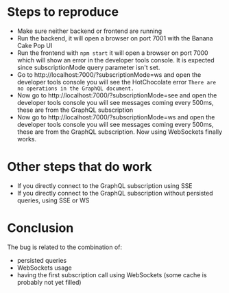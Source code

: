 # Steps to reproduce
- Make sure neither backend or frontend are running
- Run the backend, it will open a browser on port 7001 with the Banana Cake Pop UI
- Run the frontend with `npm start` it will open a browser on port 7000 which will show an error in the developer tools console. It is expected since subscriptionMode query parameter isn't set.
- Go to http://localhost:7000/?subscriptionMode=ws and open the developer tools console you will see the HotChocolate error `There are no operations in the GraphQL document.`
- Now go to http://localhost:7000/?subscriptionMode=see and open the developer tools console you will see messages coming every 500ms, these are from the GraphQL subscription
- Now go to http://localhost:7000/?subscriptionMode=ws and open the developer tools console you will see messages coming every 500ms, these are from the GraphQL subscription. Now using WebSockets finally works.

# Other steps that do work
- If you directly connect to the GraphQL subscription using SSE
- If you directly connect to the GraphQL subscription without persisted queries, using SSE or WS

# Conclusion
The bug is related to the combination of:
- persisted queries
- WebSockets usage
- having the first subscription call using WebSockets (some cache is probably not yet filled)